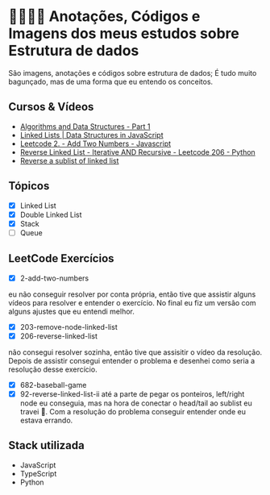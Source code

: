 # 🚃👩🏽‍💻 Anotações, Códigos e Imagens dos meus estudos sobre Estrutura de dados
São imagens, anotações e códigos sobre estrutura de dados; É tudo muito bagunçado, mas de uma forma que eu entendo os conceitos.

## Cursos & Vídeos
- [Algorithms and Data Structures - Part 1](https://www.pluralsight.com/courses/algorithms-data-structures-part-one)
- [Linked Lists | Data Structures in JavaScript](https://www.youtube.com/watch?v=ChWWEncl76Y)
- [Leetcode 2. - Add Two Numbers - Javascript](https://www.youtube.com/watch?v=zSwAnsQp09k)
- [Reverse Linked List - Iterative AND Recursive - Leetcode 206 - Python](https://www.youtube.com/watch?v=G0_I-ZF0S38&t=373s)
- [Reverse a sublist of linked list](https://www.geeksforgeeks.org/reverse-sublist-linked-list/)

## Tópicos

- [X] Linked List
- [X] Double Linked List
- [X] Stack
- [ ] Queue

## LeetCode Exercícios

- [X] 2-add-two-numbers 

eu não conseguir resolver por conta própria, então tive que assistir alguns vídeos para resolver e entender o exercício. No final eu fiz um versão com alguns ajustes que eu entendi melhor.

- [X] 203-remove-node-linked-list
- [X] 206-reverse-linked-list

não consegui resolver sozinha, então tive que assisitir o vídeo da resolução. Depois de assistir consegui entender o problema e desenhei como seria a resolução desse exercício.

- [X] 682-baseball-game 
- [X] 92-reverse-linked-list-ii
até a parte de pegar os ponteiros, left/right node eu conseguia, mas na hora de conectar o head/tail ao sublist eu travei 🤯. Com a resolução do problema conseguir entender onde eu estava errando.

## Stack utilizada
- JavaScript
- TypeScript
- Python


